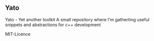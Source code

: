 ## Yato ##

Yato - Yet another toolkit
A small repository where I'm gatherting useful snippets and abstractions for c++ development

MIT-Licence
